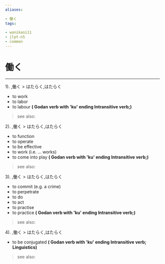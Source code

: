 ```yaml
---
aliases:
    
- 働く
tags:
    
- wanikani11
- jlpt-n5
- common
---
```


# 働く
---
1).
,働く > はたらく,はたらく

- to work
- to labor
- to labour
**( Godan verb with 'ku' ending Intransitive verb;)**
> see also: 
            
2).
,働く > はたらく,はたらく

- to function
- to operate
- to be effective
- to work (i.e. ... works)
- to come into play
**( Godan verb with 'ku' ending Intransitive verb;)**
> see also: 
            
3).
,働く > はたらく,はたらく

- to commit (e.g. a crime)
- to perpetrate
- to do
- to act
- to practise
- to practice
**( Godan verb with 'ku' ending Intransitive verb;)**
> see also: 
            
4).
,働く > はたらく,はたらく

- to be conjugated
**( Godan verb with 'ku' ending Intransitive verb; Linguistics)**
> see also: 
            